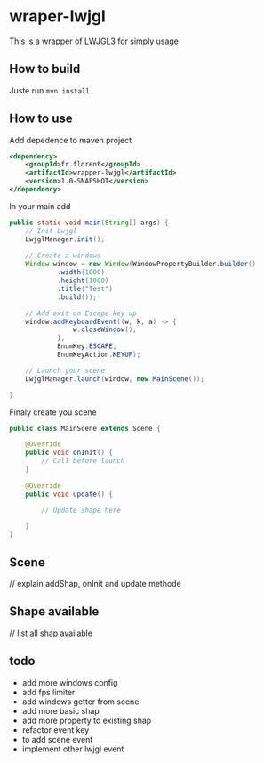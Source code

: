 # wraper-lwjgl

This is a wrapper of [LWJGL3](https://github.com/LWJGL/lwjgl3) for simply usage

## How to build

Juste run ```mvn install```

## How to use

Add depedence to maven project 
```xml
<dependency>
    <groupId>fr.florent</groupId>
    <artifactId>wrapper-lwjgl</artifactId>
    <version>1.0-SNAPSHOT</version>
</dependency>
```

In your main add
```java
public static void main(String[] args) {
    // Init Lwjgl
    LwjglManager.init(); 
    
    // Create a windows
    Window window = new Window(WindowPropertyBuilder.builder() 
            .width(1800)
            .height(1000)
            .title("Test")
            .build());

    // Add exit on Escape key up
    window.addKeyboardEvent((w, k, a) -> { 
                w.closeWindow();
            },
            EnumKey.ESCAPE,
            EnumKeyAction.KEYUP);

    // Launch your scene
    LwjglManager.launch(window, new MainScene());

}
 ```

Finaly create you scene
```java
public class MainScene extends Scene {

    @Override
    public void onInit() {
        // Call before launch
    }
    
    @Override
    public void update() {

        // Update shape here

    }
}
```

## Scene

// explain addShap, onInit and update methode

## Shape available

// list all shap available

## todo

- add more windows config
- add fps limiter
- add windows getter from scene
- add more basic shap
- add more property to existing shap
- refactor event key
- to add scene event
- implement other lwjgl event
